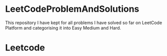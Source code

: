 # LeetCodeProblemAndSolutions
This repository I have kept for all problems I have solved so far on  LeetCode Platform and categorising it into Easy Medium and Hard.
# Leetcode
